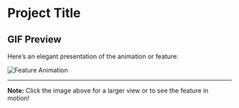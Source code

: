 # Project Title

## GIF Preview

Here’s an elegant presentation of the animation or feature:

![Feature Animation](https://i.imgur.com/uwvmTya.gif)

---

**Note:** Click the image above for a larger view or to see the feature in motion!
